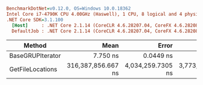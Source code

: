 ``` ini

BenchmarkDotNet=v0.12.0, OS=Windows 10.0.18362
Intel Core i7-4790K CPU 4.00GHz (Haswell), 1 CPU, 8 logical and 4 physical cores
.NET Core SDK=3.1.100
  [Host]     : .NET Core 2.1.14 (CoreCLR 4.6.28207.04, CoreFX 4.6.28208.01), X64 RyuJIT
  DefaultJob : .NET Core 2.1.14 (CoreCLR 4.6.28207.04, CoreFX 4.6.28208.01), X64 RyuJIT


```
|           Method |               Mean |             Error |            StdDev |
|----------------- |-------------------:|------------------:|------------------:|
| BaseGRUPIterator |           7.750 ns |         0.0449 ns |         0.0420 ns |
| GetFileLocations | 316,387,856.667 ns | 4,034,259.7305 ns | 3,773,649.0550 ns |
